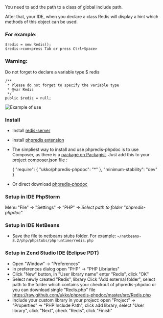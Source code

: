 You need to add the path to a class of global include path.

After that, your IDE, when you declare a class Redis will display a hint which methods of this object can be used.

### For example:

    $redis = new Redis();
    $redis->con<press Tab or press Ctrl+Space>

### Warning:

Do not forget to declare a variable type $ redis

    /**
     * Please do not forget to specify the variable type
     * @var Redis
     */
    public $redis = null;

![Example of use](https://github.com/ukko/phpredis-phpdoc/raw/master/redisphp.png)

### Install

 * Install [redis-server](http://redis.io/download)
 * Install [phpredis extension](https://github.com/nicolasff/phpredis)
 * The simpliest way to install and use phpredis-phpdoc is to use Composer, as there is a [package on Packagist](https://packagist.org/packages/ukko/phpredis-phpdoc). Just add this to your project composer.json file :

    {
        "require": {
            "ukko/phpredis-phpdoc": "*"
        },
        "minimum-stability": "dev"
    }

 * Or direct download [phpredis-phpdoc](https://github.com/ukko/phpredis-phpdoc/tarball/master)

### Setup in IDE PhpStorm

 Menu "File" -> "Settings" -> "PHP" -> _Select path to folder "phpredis-phpdoc"_

### Setup in IDE NetBeans

 * Save the file to netbeans stubs folder. For example:
 `~/netbeans-8.2/php/phpstubs/phpruntime/redis.php`

### Setup in Zend Studio IDE (Eclipse PDT)

 * Open "Window" -> "Preferences"
 * In preferences dialog open "PHP" -> "PHP Libriaries"
 * Click "New" button, in "User library name" enter "Redis", click "OK"
 * Select newly created "Redis", library Click "Add external folder", select path to the folder which contains your checkout of phpredis-phpdoc or you can download single "Redis.php" file https://raw.github.com/ukko/phpredis-phpdoc/master/src/Redis.php
 * Include your custom library in your project: open "Project" -> "Properties" -> "PHP Include Path", click add library, select "User library", click "Next", check "Redis", click "Finish"

